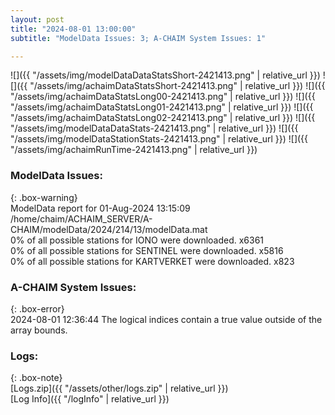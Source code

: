 ```yaml
---
layout: post
title: "2024-08-01 13:00:00"
subtitle: "ModelData Issues: 3; A-CHAIM System Issues: 1"

---
```


![]({{ "/assets/img/modelDataDataStatsShort-2421413.png" | relative_url }})
![]({{ "/assets/img/achaimDataStatsShort-2421413.png" | relative_url }})
![]({{ "/assets/img/achaimDataStatsLong00-2421413.png" | relative_url }})
![]({{ "/assets/img/achaimDataStatsLong01-2421413.png" | relative_url }})
![]({{ "/assets/img/achaimDataStatsLong02-2421413.png" | relative_url }})
![]({{ "/assets/img/modelDataDataStats-2421413.png" | relative_url }})
![]({{ "/assets/img/modelDataStationStats-2421413.png" | relative_url }})
![]({{ "/assets/img/achaimRunTime-2421413.png" | relative_url }})


### ModelData Issues:  
  
{: .box-warning}  
 ModelData report for 01-Aug-2024 13:15:09   
 /home/chaim/ACHAIM_SERVER/A-CHAIM/modelData/2024/214/13/modelData.mat   
 0% of all possible stations for IONO were downloaded. x6361   
 0% of all possible stations for SENTINEL were downloaded. x5816   
 0% of all possible stations for KARTVERKET were downloaded. x823   
  
### A-CHAIM System Issues:  
  
{: .box-error}  
2024-08-01 12:36:44 The logical indices contain a true value outside of the array bounds.  

### Logs:  
  
{: .box-note}  
[Logs.zip]({{ "/assets/other/logs.zip" | relative_url }})  
[Log Info]({{ "/logInfo" | relative_url }})  
